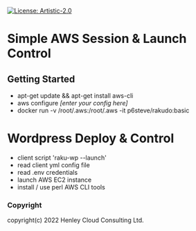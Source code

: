 [![License: Artistic-2.0](https://img.shields.io/badge/License-Artistic%202.0-0298c3.svg)](https://opensource.org/licenses/Artistic-2.0)

# Simple AWS Session & Launch Control

## Getting Started 

- apt-get update && apt-get install aws-cli
- aws configure _[enter your config here]_
- docker run -v /root/.aws:/root/.aws -it p6steve/rakudo:basic

# Wordpress Deploy & Control

- client script 'raku-wp --launch'
- read client yml config file
- read .env credentials
- launch AWS EC2 instance
- install / use perl AWS CLI tools



### Copyright
copyright(c) 2022 Henley Cloud Consulting Ltd.
